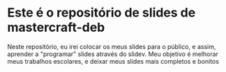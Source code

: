 # Este é o repositório de slides de mastercraft-deb
Neste repositório, eu irei colocar os meus slides para o público, e assim, aprender a "programar" slides através do slidev. Meu objetivo é melhorar meus trabalhos escolares, e deixar meus slides mais completos e bonitos

